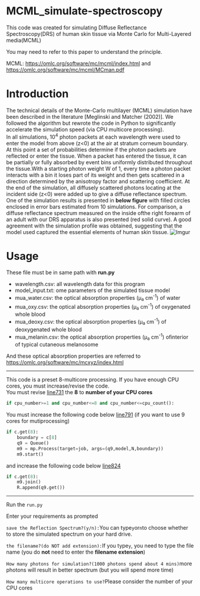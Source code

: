 # MCML_simulate-spectroscopy
This code was created for simulating Diffuse Reflectance Spectroscopy(DRS) of human skin tissue via Monte Carlo for Multi-Layered media(MCML)

You may need to refer to this paper to understand the principle.

MCML: https://omlc.org/software/mc/mcml/index.html and https://omlc.org/software/mc/mcml/MCman.pdf

# Introduction
The technical details of the Monte-Carlo multilayer (MCML) simulation have been described in the literature [Meglinski and Matcher (2002)]. We followed the algorithm but rewrote the code in Python to significantly accelerate the simulation speed (via CPU multicore processing). </br>
In all simulations, 10<sup>4</sup> photon packets at each wavelength were used to enter the model from above (z<0) at the air at stratum corneum boundary. At this point a set of probabilities determine if the photon packets are reflected or enter the tissue. When a packet has entered the tissue, it can be partially or fully absorbed by event bins uniformly distributed throughout the tissue.With a starting photon weight W of 1, every time a photon packet interacts with a bin it loses part of its weight and then gets scattered in a direction determined by the anisotropy factor and scattering coefficient. At the end of the simulation, all diffusely scattered photons locating at the incident side (z<0) were added up to give a diffuse reflectance spectrum. </br>
One of the simulation results is presented in **below figure** with filled circles enclosed in error bars estimated from 10 simulations.
For comparison, a diffuse reflectance spectrum measured on the inside ofthe right forearm of an adult with our DRS apparatus is also presented (red solid curve). A good agreement with the simulation profile was obtained, suggesting that the model used captured the essential elements of human skin tissue.
![Imgur](https://i.imgur.com/cHXjQje.jpg "Monte-Carlo multilayer simulation (solid circles with error bars) and measured (red solid curve) diffuse reflectance spectrum of human skin tissue.")

# Usage
These file must be in same path with **run.py**</br>
+ wavelength.csv: all wavelength data for this program
+ model_input.txt: ome parameters of the simulated tissue model
+ mua_water.csv: the optical absorption properties (μ<sub>a</sub> cm<sup>-1</sup>) of water
+ mua_oxy.csv: the optical absorption properties (μ<sub>a</sub> cm<sup>-1</sup>) of oxygenated whole blood
+ mua_deoxy.csv: the optical absorption properties (μ<sub>a</sub> cm<sup>-1</sup>) of deoxygenated whole blood
+ mua_melanin.csv: the optical absorption properties (μ<sub>a</sub> cm<sup>-1</sup>) ofinterior of typical cutaneous melanosome</br>

And these optical absorption properties are referred to https://omlc.org/software/mc/mcxyz/index.html
- - -
This code is a preset 8-multicore processing. If you have enough CPU cores, you must increase/revise the code.</br>
You must revise [line731](https://github.com/GarrettTW/MCML_simulate-spectroscopy/blob/33d8c457c14ce4164e525d4fda282cfcbaf2abc0/run.py#L731) the **8** to **number of your CPU cores**

```python
if cpu_number>=1 and cpu_number<=8 and cpu_number<=cpu_count(): 
```

You must increase the following code below [line791](https://github.com/GarrettTW/MCML_simulate-spectroscopy/blob/33d8c457c14ce4164e525d4fda282cfcbaf2abc0/run.py#L791) (if you want to use 9 cores for mutiprocessing)

```python
if c.get(8):
    boundary = c[8]
    q9 = Queue()
    m9 = mp.Process(target=job, args=(q9,model,N,boundary))
    m9.start()                        
```
and increase the following code below [line824](https://github.com/GarrettTW/MCML_simulate-spectroscopy/blob/33d8c457c14ce4164e525d4fda282cfcbaf2abc0/run.py#L824)

```python
if c.get(8):
    m9.join()
    R.append(q9.get())                     
```
- - -
Run the `run.py`

Enter your requirements as prompted

`save the Reflection Spectrum?(y/n):`You can type`y`or`n`to choose whether to store the simulated spectrum on your hard drive.
    
`the filename?(do NOT add extension):`If you type`y`, you need to type the file name (you do **not** need to enter the **filename extension**)
    
`How many photons for simulation?(1000 photons spend about 4 mins)`more photons will result in better spectrum (but you will spend more time)

`How many multicore operations to use?`Please consider the number of your CPU cores
 
